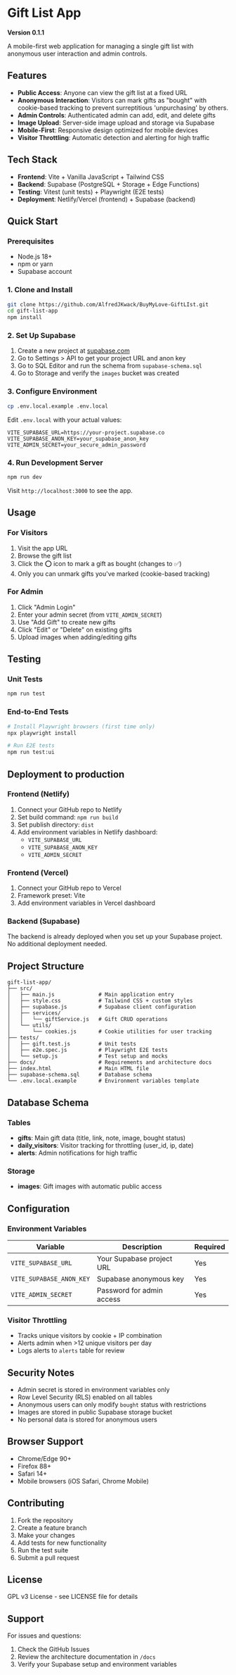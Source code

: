 # Gift List App

**Version 0.1.1**

A mobile-first web application for managing a single gift list with anonymous user interaction and admin controls.

## Features

- **Public Access**: Anyone can view the gift list at a fixed URL
- **Anonymous Interaction**: Visitors can mark gifts as "bought" with cookie-based tracking to prevent surreptitious 'unpurchasing' by others.
- **Admin Controls**: Authenticated admin can add, edit, and delete gifts
- **Image Upload**: Server-side image upload and storage via Supabase
- **Mobile-First**: Responsive design optimized for mobile devices
- **Visitor Throttling**: Automatic detection and alerting for high traffic

## Tech Stack

- **Frontend**: Vite + Vanilla JavaScript + Tailwind CSS
- **Backend**: Supabase (PostgreSQL + Storage + Edge Functions)
- **Testing**: Vitest (unit tests) + Playwright (E2E tests)
- **Deployment**: Netlify/Vercel (frontend) + Supabase (backend)

## Quick Start

### Prerequisites

- Node.js 18+ 
- npm or yarn
- Supabase account

### 1. Clone and Install

```bash
git clone https://github.com/AlfredJKwack/BuyMyLove-GiftLIst.git
cd gift-list-app
npm install
```

### 2. Set Up Supabase

1. Create a new project at [supabase.com](https://supabase.com)
2. Go to Settings > API to get your project URL and anon key
3. Go to SQL Editor and run the schema from `supabase-schema.sql`
4. Go to Storage and verify the `images` bucket was created

### 3. Configure Environment

```bash
cp .env.local.example .env.local
```

Edit `.env.local` with your actual values:

```env
VITE_SUPABASE_URL=https://your-project.supabase.co
VITE_SUPABASE_ANON_KEY=your_supabase_anon_key
VITE_ADMIN_SECRET=your_secure_admin_password
```

### 4. Run Development Server

```bash
npm run dev
```

Visit `http://localhost:3000` to see the app.

## Usage

### For Visitors

1. Visit the app URL
2. Browse the gift list
3. Click the ⭕ icon to mark a gift as bought (changes to ✅)
4. Only you can unmark gifts you've marked (cookie-based tracking)

### For Admin

1. Click "Admin Login" 
2. Enter your admin secret (from `VITE_ADMIN_SECRET`)
3. Use "Add Gift" to create new gifts
4. Click "Edit" or "Delete" on existing gifts
5. Upload images when adding/editing gifts

## Testing

### Unit Tests

```bash
npm run test
```

### End-to-End Tests

```bash
# Install Playwright browsers (first time only)
npx playwright install

# Run E2E tests
npm run test:ui
```

## Deployment to production

### Frontend (Netlify)

1. Connect your GitHub repo to Netlify
2. Set build command: `npm run build`
3. Set publish directory: `dist`
4. Add environment variables in Netlify dashboard:
   - `VITE_SUPABASE_URL`
   - `VITE_SUPABASE_ANON_KEY` 
   - `VITE_ADMIN_SECRET`

### Frontend (Vercel)

1. Connect your GitHub repo to Vercel
2. Framework preset: Vite
3. Add environment variables in Vercel dashboard

### Backend (Supabase)

The backend is already deployed when you set up your Supabase project. No additional deployment needed.

## Project Structure

```
gift-list-app/
├── src/
│   ├── main.js              # Main application entry
│   ├── style.css            # Tailwind CSS + custom styles
│   ├── supabase.js          # Supabase client configuration
│   ├── services/
│   │   └── giftService.js   # Gift CRUD operations
│   └── utils/
│       └── cookies.js       # Cookie utilities for user tracking
├── tests/
│   ├── gift.test.js         # Unit tests
│   ├── e2e.spec.js          # Playwright E2E tests
│   └── setup.js             # Test setup and mocks
├── docs/                    # Requirements and architecture docs
├── index.html               # Main HTML file
├── supabase-schema.sql      # Database schema
└── .env.local.example       # Environment variables template
```

## Database Schema

### Tables

- **gifts**: Main gift data (title, link, note, image, bought status)
- **daily_visitors**: Visitor tracking for throttling (user_id, ip, date)
- **alerts**: Admin notifications for high traffic

### Storage

- **images**: Gift images with automatic public access

## Configuration

### Environment Variables

| Variable | Description | Required |
|----------|-------------|----------|
| `VITE_SUPABASE_URL` | Your Supabase project URL | Yes |
| `VITE_SUPABASE_ANON_KEY` | Supabase anonymous key | Yes |
| `VITE_ADMIN_SECRET` | Password for admin access | Yes |

### Visitor Throttling

- Tracks unique visitors by cookie + IP combination
- Alerts admin when >12 unique visitors per day
- Logs alerts to `alerts` table for review

## Security Notes

- Admin secret is stored in environment variables only
- Row Level Security (RLS) enabled on all tables
- Anonymous users can only modify `bought` status with restrictions
- Images are stored in public Supabase storage bucket
- No personal data is stored for anonymous users

## Browser Support

- Chrome/Edge 90+
- Firefox 88+
- Safari 14+
- Mobile browsers (iOS Safari, Chrome Mobile)

## Contributing

1. Fork the repository
2. Create a feature branch
3. Make your changes
4. Add tests for new functionality
5. Run the test suite
6. Submit a pull request

## License

GPL v3 License - see LICENSE file for details

## Support

For issues and questions:
1. Check the GitHub Issues
2. Review the architecture documentation in `/docs`
3. Verify your Supabase setup and environment variables
